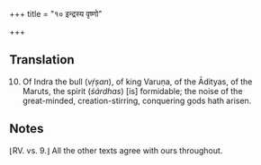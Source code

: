 +++
title = "१० इन्द्रस्य वृष्णो"

+++
## Translation
10. Of Indra the bull (*vṛ́ṣan*), of king Varuṇa, of the Ādityas, of the  
Maruts, the spirit (*śárdhas*) \[is\] formidable; the noise of the  
great-minded, creation-stirring, conquering gods hath arisen.

## Notes
⌊RV. vs. 9.⌋ All the other texts agree with ours throughout.
